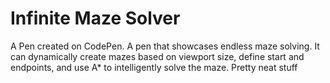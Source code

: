 # Infinite Maze Solver

A Pen created on CodePen.
A pen that showcases endless maze solving. It can dynamically create mazes based on viewport size, define start and endpoints, and use A* to intelligently solve the maze. Pretty neat stuff
